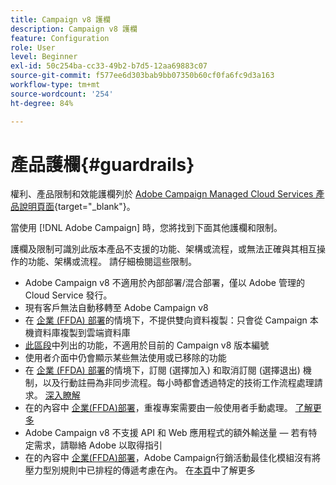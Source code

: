 ```yaml
---
title: Campaign v8 護欄
description: Campaign v8 護欄
feature: Configuration
role: User
level: Beginner
exl-id: 50c254ba-cc33-49b2-b7d5-12aa69883c07
source-git-commit: f577ee6d303bab9bb07350b60cf0fa6fc9d3a163
workflow-type: tm+mt
source-wordcount: '254'
ht-degree: 84%

---
```


# 產品護欄{#guardrails}

權利、產品限制和效能護欄列於 [Adobe Campaign Managed Cloud Services 產品說明頁面](https://helpx.adobe.com/tw/legal/product-descriptions/adobe-campaign-managed-cloud-services.html){target="_blank"}。

當使用 [!DNL Adobe Campaign] 時，您將找到下面其他護欄和限制。

護欄及限制可識別此版本產品不支援的功能、架構或流程，或無法正確與其相互操作的功能、架構或流程。 請仔細檢閱這些限制。

* Adobe Campaign v8 不適用於內部部署/混合部署，僅以 Adobe 管理的 Cloud Service 發行。
* 現有客戶無法自動移轉至 Adobe Campaign v8
* 在 [企業 (FFDA) 部署](../architecture/enterprise-deployment.md)的情境下，不提供雙向資料複製：只會從 Campaign 本機資料庫複製到雲端資料庫
* [此區段](v7-to-v8.md#gs-unavailable-features)中列出的功能，不適用於目前的 Campaign v8 版本編號
* 使用者介面中仍會顯示某些無法使用或已移除的功能
* 在 [企業 (FFDA) 部署](../architecture/enterprise-deployment.md)的情境下，訂閱 (選擇加入) 和取消訂閱 (選擇退出) 機制，以及行動註冊為非同步流程。每小時都會透過特定的技術工作流程處理請求。 [深入瞭解](../architecture/replication.md#tech-wf)
* 在的內容中 [企業(FFDA)部署](../architecture/enterprise-deployment.md)，重複專案需要由一般使用者手動處理。 [了解更多](../architecture/keys.md)
* Adobe Campaign v8 不支援 API 和 Web 應用程式的額外輸送量 — 若有特定需求，請聯絡 Adobe 以取得指引
* 在的內容中 [企業(FFDA)部署](../architecture/enterprise-deployment.md)，Adobe Campaign行銷活動最佳化模組沒有將壓力型別規則中已排程的傳遞考慮在內。 在[本頁](../../automation/campaign-opt/pressure-rules.md)中了解更多